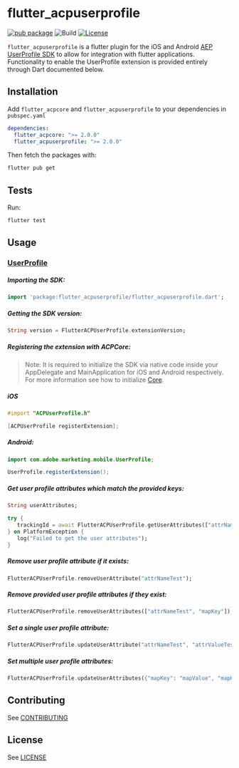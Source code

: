 # flutter_acpuserprofile

[![pub package](https://img.shields.io/pub/v/flutter_acpuserprofile.svg)](https://pub.dartlang.org/packages/flutter_acpuserprofile) ![Build](https://github.com/adobe/flutter-acpuserprofile/workflows/Dart%20Unit%20Tests%20+%20Android%20Build%20+%20iOS%20Build/badge.svg) [![License](https://img.shields.io/badge/License-Apache%202.0-blue.svg)](https://opensource.org/licenses/Apache-2.0)

`flutter_acpuserprofile` is a flutter plugin for the iOS and Android [AEP UserProfile SDK](https://aep-sdks.gitbook.io/docs/using-mobile-extensions/profile) to allow for integration with flutter applications. Functionality to enable the UserProfile extension is provided entirely through Dart documented below.

## Installation

Add `flutter_acpcore` and `flutter_acpuserprofile` to your dependencies in `pubspec.yaml`

```yaml
dependencies:
  flutter_acpcore: ">= 2.0.0"
  flutter_acpuserprofile: ">= 2.0.0"
```

Then fetch the packages with:

```bash
flutter pub get
```

## Tests

Run:

```bash
flutter test
```

## Usage

### [UserProfile](https://aep-sdks.gitbook.io/docs/using-mobile-extensions/profile)

##### Importing the SDK:
```dart
import 'package:flutter_acpuserprofile/flutter_acpuserprofile.dart';
```

##### Getting the SDK version:
 ```dart
String version = FlutterACPUserProfile.extensionVersion;
 ```

 ##### Registering the extension with ACPCore:

 > Note: It is required to initialize the SDK via native code inside your AppDelegate and MainApplication for iOS and Android respectively. For more information see how to initialize [Core](https://aep-sdks.gitbook.io/docs/getting-started/get-the-sdk#2-add-initialization-code).

 ##### **iOS**
 ```objective-c
#import "ACPUserProfile.h"

[ACPUserProfile registerExtension];
 ```

 ##### **Android:**
 ```java
import com.adobe.marketing.mobile.UserProfile;

UserProfile.registerExtension();
 ```

 ##### Get user profile attributes which match the provided keys:

 ```dart
String userAttributes;

try {
	trackingId = await FlutterACPUserProfile.getUserAttributes(["attrNameTest", "mapKey"]);
} on PlatformException {
	log("Failed to get the user attributes");
}
 ```

 ##### Remove user profile attribute if it exists:

 ```dart
FlutterACPUserProfile.removeUserAttribute("attrNameTest");
 ```

 ##### Remove provided user profile attributes if they exist:

 ```dart
FlutterACPUserProfile.removeUserAttributes(["attrNameTest", "mapKey"]);
 ```

 ##### Set a single user profile attribute:

 ```dart
FlutterACPUserProfile.updateUserAttribute("attrNameTest", "attrValueTest"),
 ```

 ##### Set multiple user profile attributes:

 ```dart
FlutterACPUserProfile.updateUserAttributes({"mapKey": "mapValue", "mapKey1": "mapValue1"});
 ```

## Contributing
See [CONTRIBUTING](CONTRIBUTING.md)

## License
See [LICENSE](LICENSE)
